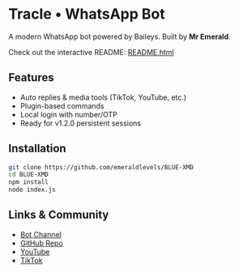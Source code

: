 # Tracle • WhatsApp Bot

A modern WhatsApp bot powered by Baileys. Built by **Mr Emerald**.

Check out the interactive README: [README.html](./README.html)

## Features
- Auto replies & media tools (TikTok, YouTube, etc.)
- Plugin-based commands
- Local login with number/OTP
- Ready for v1.2.0 persistent sessions

## Installation
```bash
git clone https://github.com/emeraldlevels/BLUE-XMD
cd BLUE-XMD
npm install
node index.js
```

## Links & Community
- [Bot Channel](https://whatsapp.com/channel/0029Vb6OLyzEAKWFsk7REX3r)
- [GitHub Repo](https://github.com/emeraldlevels/BLUE-XMD)
- [YouTube](https://www.youtube.com/@EmeraldLevels)
- [TikTok](https://tiktok.com/@emeralds.levels)
